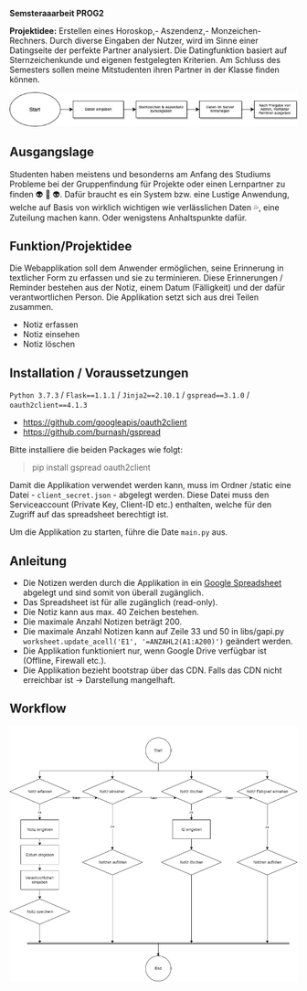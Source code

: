 **Semsteraaarbeit PROG2**

**Projektidee:** Erstellen eines Horoskop,- Aszendenz,- Monzeichen-Rechners. Durch  diverse Eingaben der Nutzer, wird im Sinne einer Datingseite der perfekte Partner analysiert. Die Datingfunktion basiert auf Sternzeichenkunde und eigenen festgelegten Kriterien. Am Schluss des Semesters sollen meine Mitstudenten ihren Partner in der Klasse finden können. 

<img src="images/Ablaufdiagram_PROG2.jpg" alt="Ablaufdiagram-PROG2" title="Ablaufdiagram">


## Ausgangslage
Studenten haben meistens und besonderns am Anfang des Studiums Probleme bei der Gruppenfindung für Projekte oder einen Lernpartner zu finden :alien: :purple_heart: :alien:. Dafür braucht es ein System bzw. eine Lustige Anwendung, welche auf Basis von wirklich wichtigen wie verlässlichen Daten :sweat_drops:, eine Zuteilung machen kann. Oder wenigstens Anhaltspunkte dafür.

## Funktion/Projektidee
Die Webapplikation soll dem Anwender ermöglichen, seine Erinnerung in textlicher Form zu erfassen und sie zu terminieren. Diese Erinnerungen / Reminder bestehen aus der Notiz, einem Datum (Fälligkeit) und der dafür verantwortlichen Person. Die Applikation setzt sich aus drei Teilen zusammen. 

 - Notiz erfassen
 - Notiz einsehen
 - Notiz löschen

## Installation / Voraussetzungen

`Python 3.7.3` / `Flask==1.1.1` / `Jinja2==2.10.1` / `gspread==3.1.0` / `oauth2client==4.1.3`
- https://github.com/googleapis/oauth2client
- https://github.com/burnash/gspread

Bitte installiere die beiden Packages wie folgt:
> pip install gspread oauth2client

Damit die Applikation verwendet werden kann, muss im Ordner /static eine Datei - `client_secret.json` - abgelegt werden. Diese Datei muss den Serviceaccount (Private Key, Client-ID etc.) enthalten, welche für den Zugriff auf das spreadsheet berechtigt ist.

Um die Applikation zu starten, führe die Date `main.py` aus.


## Anleitung

 - Die Notizen werden durch die Applikation in ein [Google Spreadsheet](https://docs.google.com/spreadsheets/d/1RpGohe8TQ1XF_vHehBqiY8qHROXgtlVR6ozk9we6Blk/edit#gid=152787366) abgelegt und sind somit von überall zugänglich.
 - Das Spreadsheet ist für alle zugänglich (read-only).
 - Die Notiz kann aus max. 40 Zeichen bestehen.
 - Die maximale Anzahl Notizen beträgt 200.
 - Die maximale Anzahl Notizen kann auf Zeile 33 und 50 in libs/gapi.py `worksheet.update_acell('E1', '=ANZAHL2(A1:A200)')` geändert werden. 
 - Die Applikation funktioniert nur, wenn Google Drive verfügbar ist (Offline, Firewall etc.).
 - Die Applikation bezieht bootstrap über das CDN. Falls das CDN nicht erreichbar ist -> Darstellung mangelhaft.

## Workflow

![Workflow](https://github.com/welschmichel/PROGR2/blob/master/workflow/wf.png)
